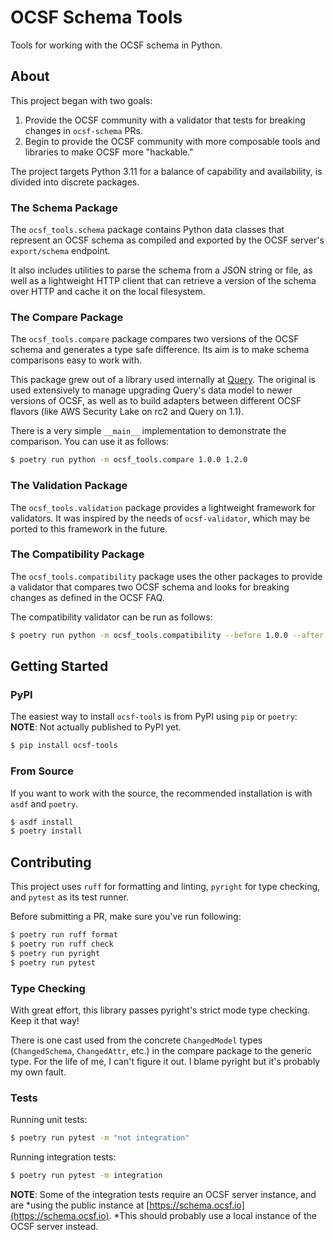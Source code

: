 # OCSF Schema Tools
Tools for working with the OCSF schema in Python.

## About
This project began with two goals:
1. Provide the OCSF community with a validator that tests for breaking changes in `ocsf-schema` PRs.
2. Begin to provide the OCSF community with more composable tools and libraries to make OCSF more "hackable."

The project targets Python 3.11 for a balance of capability and availability, is divided into discrete packages.

### The Schema Package
The `ocsf_tools.schema` package contains Python data classes that represent an OCSF schema as compiled and exported by the OCSF server's `export/schema` endpoint.

It also includes utilities to parse the schema from a JSON string or file, as well as a lightweight HTTP client that can retrieve a version of the schema over HTTP and cache it on the local filesystem.

### The Compare Package
The `ocsf_tools.compare` package compares two versions of the OCSF schema and
generates a type safe difference. Its aim is to make schema comparisons easy to
work with.

This package grew out of a library used internally at [Query](https://query.ai). The original is used extensively to manage upgrading Query's data model to newer versions of OCSF, as well as to build adapters between different OCSF flavors (like AWS Security Lake on rc2 and Query on 1.1). 

There is a very simple `__main__` implementation to demonstrate the comparison. You can use it as follows:

```sh
$ poetry run python -m ocsf_tools.compare 1.0.0 1.2.0
```

### The Validation Package 
The `ocsf_tools.validation` package provides a lightweight framework for
validators. It was inspired by the needs of `ocsf-validator`, which may be
ported to this framework in the future.

### The Compatibility Package
The `ocsf_tools.compatibility` package uses the other packages to provide a
validator that compares two OCSF schema and looks for breaking changes as
defined in the OCSF FAQ.

The compatibility validator can be run as follows:
```sh
$ poetry run python -m ocsf_tools.compatibility --before 1.0.0 --after 1.2.0 --cache ./cache
```

## Getting Started

### PyPI
The easiest way to install `ocsf-tools` is from PyPI using `pip` or `poetry`:
**NOTE**: Not actually published to PyPI yet.
```sh
$ pip install ocsf-tools
```

### From Source
If you want to work with the source, the recommended installation is with `asdf` and `poetry`.

```sh
$ asdf install
$ poetry install
```

## Contributing
This project uses `ruff` for formatting and linting, `pyright` for type checking, and `pytest` as its test runner.

Before submitting a PR, make sure you've run following:
```sh
$ poetry run ruff format
$ poetry run ruff check
$ poetry run pyright
$ poetry run pytest
```

### Type Checking
With great effort, this library passes pyright's strict mode type checking. Keep
it that way!

There is one cast used from the concrete `ChangedModel` types (`ChangedSchema`,
`ChangedAttr`, etc.) in the compare package to the generic type. For the life of
me, I can't figure it out. I blame pyright but it's probably my own fault.

### Tests

Running unit tests:
```sh
$ poetry run pytest -m "not integration"
```

Running integration tests:
```sh
$ poetry run pytest -m integration
```
**NOTE**: Some of the integration tests require an OCSF server instance, and are
*using the public instance at [https://schema.ocsf.io](https://schema.ocsf.io).
*This should probably use a local instance of the OCSF server instead.